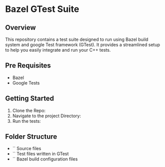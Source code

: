 # Bazel GTest Suite
## Overview
This repository contains a test suite designed to run using Bazel build system and google Test framework (GTest). It provides a streamlined setup to help you easily integrate and run your C++ tests.
## Pre Requisites
- Bazel
- Google Tests
## Getting Started
1. Clone the Repo:
2. Navigate to the project Directory:
3. Run the tests:
## Folder Structure
- `` Source files
- `` Test files written in GTest
- `` Bazel build configuration files
